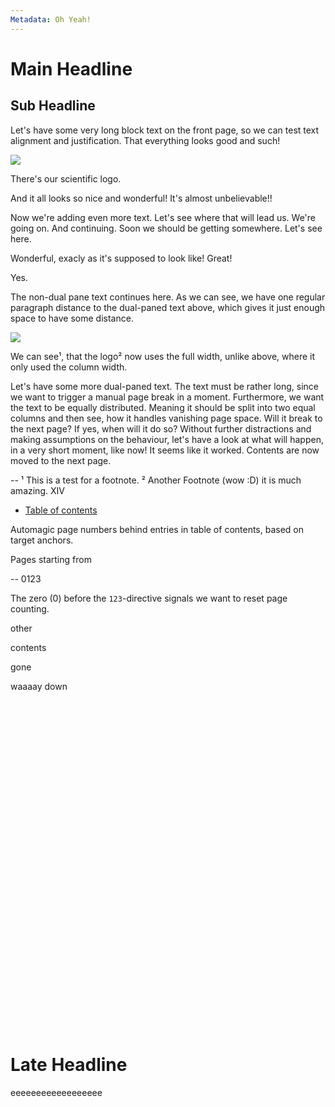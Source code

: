 ```yaml
---
Metadata: Oh Yeah!
---
```


# Main Headline

## Sub Headline

<col-2>

Let's have some very long block text on the front page, so we can test text alignment and justification. That everything looks good and such!

![](https://1.bp.blogspot.com/-BSpoASO5cQQ/WN1lox2QpYI/AAAAAAAAfus/SxntT47ntak7mXmdKSVTiCZOXUlgMayDwCLcB/s1600/duckduckgo-logo-wordmark4-1920.png)

There's our scientific logo.

And it all looks so nice and wonderful! It's almost unbelievable!!

Now we're adding even more text. Let's see where that will lead us. We're going on. And continuing. Soon we should be getting somewhere. Let's see here.

Wonderful, exacly as it's supposed to look like!
Great!

Yes.

</col-2>

The non-dual pane text continues here. As we can see, we have one regular paragraph distance to the dual-paned text above, which gives it just enough space to have some distance.

![](https://www.climatesignals.org/sites/default/files/resources/numb_of_world_nat_cats_80-16.gif)

We can see¹, that the logo² now uses the full width, unlike above, where it only used the column width.

<col-2>

Let's have some more dual-paned text. The text must be rather long, since we want to trigger a manual page break in a moment. Furthermore, we want the text to be equally distributed. Meaning it should be split into two equal columns and then see, how it handles vanishing page space. Will it break to the next page? If yes, when will it do so? Without further distractions and making assumptions on the behaviour, let's have a look at what will happen, in a very short moment, like now! It seems like it worked. Contents are now moved to the next page.

</col-2>

-- ¹ This is a test for a footnote.
   ² Another Footnote (wow :D) it is much amazing.
XIV

* [Table of contents](#late-headline)

Automagic page numbers behind entries in table of contents, based on target anchors.

Pages starting from

--
0123

The zero (0) before the `123`-directive signals we want to reset page counting.

other

contents

gone

waaaay down

</br></br></br></br></br></br></br></br></br></br></br></br></br></br></br></br></br></br></br></br></br></br></br></br></br></br></br></br></br></br></br>

# Late Headline

eeeeeeeeeeeeeeeeee

<script src="dist/paged.js"></script>
